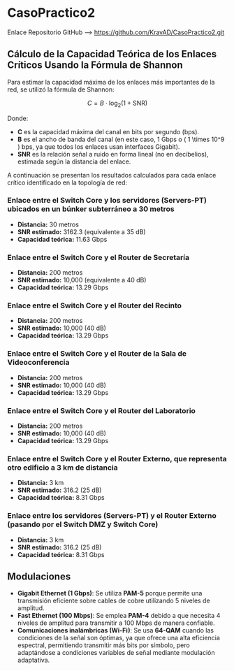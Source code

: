 # CasoPractico2
Enlace Repositorio GitHub --> https://github.com/KravAD/CasoPractico2.git

## Cálculo de la Capacidad Teórica de los Enlaces Críticos Usando la Fórmula de Shannon

Para estimar la capacidad máxima de los enlaces más importantes de la red, se utilizó la fórmula de Shannon:

$$ C = B \cdot \log_2(1 + \text{SNR}) $$

Donde:

- **C** es la capacidad máxima del canal en bits por segundo (bps).
- **B** es el ancho de banda del canal (en este caso, 1 Gbps o \( 1 \times 10^9 \) bps, ya que todos los enlaces usan interfaces Gigabit).
- **SNR** es la relación señal a ruido en forma lineal (no en decibelios), estimada según la distancia del enlace.

A continuación se presentan los resultados calculados para cada enlace crítico identificado en la topología de red:

### Enlace entre el Switch Core y los servidores (Servers-PT) ubicados en un búnker subterráneo a 30 metros

- **Distancia:** 30 metros
- **SNR estimado:** 3162.3 (equivalente a 35 dB)
- **Capacidad teórica:** 11.63 Gbps

### Enlace entre el Switch Core y el Router de Secretaría

- **Distancia:** 200 metros
- **SNR estimado:** 10,000 (equivalente a 40 dB)
- **Capacidad teórica:** 13.29 Gbps

### Enlace entre el Switch Core y el Router del Recinto

- **Distancia:** 200 metros
- **SNR estimado:** 10,000 (40 dB)
- **Capacidad teórica:** 13.29 Gbps

### Enlace entre el Switch Core y el Router de la Sala de Videoconferencia

- **Distancia:** 200 metros
- **SNR estimado:** 10,000 (40 dB)
- **Capacidad teórica:** 13.29 Gbps

### Enlace entre el Switch Core y el Router del Laboratorio

- **Distancia:** 200 metros
- **SNR estimado:** 10,000 (40 dB)
- **Capacidad teórica:** 13.29 Gbps

### Enlace entre el Switch Core y el Router Externo, que representa otro edificio a 3 km de distancia

- **Distancia:** 3 km
- **SNR estimado:** 316.2 (25 dB)
- **Capacidad teórica:** 8.31 Gbps

### Enlace entre los servidores (Servers-PT) y el Router Externo (pasando por el Switch DMZ y Switch Core)

- **Distancia:** 3 km
- **SNR estimado:** 316.2 (25 dB)
- **Capacidad teórica:** 8.31 Gbps
  
## Modulaciones

- **Gigabit Ethernet (1 Gbps)**: Se utiliza **PAM-5** porque permite una transmisión eficiente sobre cables de cobre utilizando 5 niveles de amplitud.
- **Fast Ethernet (100 Mbps)**: Se emplea **PAM-4** debido a que necesita 4 niveles de amplitud para transmitir a 100 Mbps de manera confiable.
- **Comunicaciones inalámbricas (Wi-Fi)**: Se usa **64-QAM** cuando las condiciones de la señal son óptimas, ya que ofrece una alta eficiencia espectral, permitiendo transmitir más bits por símbolo, pero adaptándose a condiciones variables de señal mediante modulación adaptativa.

